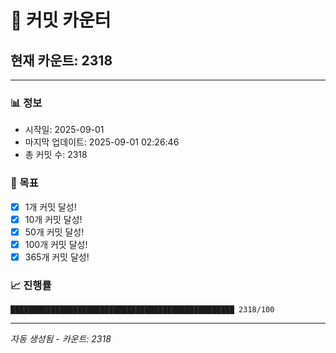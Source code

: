 # 🔢 커밋 카운터

## 현재 카운트: 2318

---

### 📊 정보
- 시작일: 2025-09-01
- 마지막 업데이트: 2025-09-01 02:26:46
- 총 커밋 수: 2318

### 🎯 목표
- [x] 1개 커밋 달성!
- [x] 10개 커밋 달성!
- [x] 50개 커밋 달성!
- [x] 100개 커밋 달성!
- [x] 365개 커밋 달성!

### 📈 진행률
```
██████████████████████████████████████████████████ 2318/100
```

---
*자동 생성됨 - 카운트: 2318*
